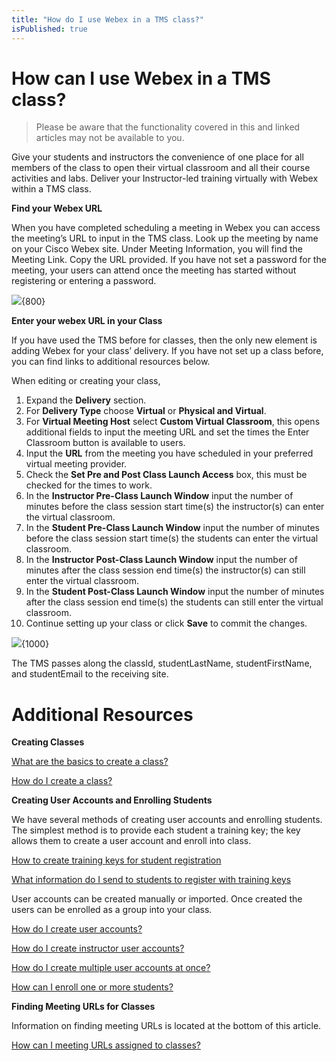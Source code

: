 ```yaml
---
title: "How do I use Webex in a TMS class?"
isPublished: true
---
```


# How can I use Webex in a TMS class?

> Please be aware that the functionality covered in this and linked articles may not be available to you.

Give your students and instructors the convenience of one place for all members of the class to open their virtual classroom and all their course activities and labs. Deliver your Instructor-led training virtually with Webex within a TMS class.  

**Find your Webex URL**

When you have completed scheduling a meeting in Webex you can access the meeting’s URL to input in the TMS class. Look up the meeting by name on your Cisco Webex site. Under Meeting Information, you will find the Meeting Link. Copy the URL provided. If you have not set a password for the meeting, your users can attend once the meeting has started without registering or entering a password.

![](/tms/images/cvcwebexurl1.png){800}

**Enter your webex URL in your Class**

If you have used the TMS before for classes, then the only new element is adding Webex for your class’ delivery. If you have not set up a class before, you can find links to additional resources below. 

When editing or creating your class, 
1. Expand the **Delivery** section.
1. For **Delivery Type** choose **Virtual** or **Physical and Virtual**.
1. For **Virtual Meeting Host** select **Custom Virtual Classroom**, this opens additional fields to input the meeting URL and set the times the Enter Classroom button is available to users.
1. Input the **URL** from the meeting you have scheduled in your preferred virtual meeting provider.
1. Check the **Set Pre and Post Class Launch Access** box, this must be checked for the times to work.
1. In the **Instructor Pre-Class Launch Window** input the number of minutes before the class session start time(s) the instructor(s) can enter the virtual classroom.
1. In the **Student Pre-Class Launch Window** input the number of minutes before the class session start time(s) the students can enter the virtual classroom. 
1. In the **Instructor Post-Class Launch Window** input the number of minutes after the class session end time(s) the instructor(s) can still enter the virtual classroom. 
1. In the **Student Post-Class Launch Window** input the number of minutes after the class session end time(s) the students can still enter the virtual classroom.
1. Continue setting up your class or click **Save** to commit the changes.

![](/tms/images/virtual-class-launch-windows.png){1000}

The TMS passes along the classId, studentLastName, studentFirstName, and studentEmail to the receiving site. 
 
# Additional Resources

**Creating Classes** 

 [What are the basics to create a class?](https://docs.skillable.com/tms/tms-administrators/classes/schedule/create-class-basic.md) 
 
 [How do I create a class?](https://docs.skillable.com/tms/tms-administrators/classes/schedule/create-class.md) 

**Creating User Accounts and Enrolling Students**

We have several methods of creating user accounts and enrolling students. The simplest method is to provide each student a training key; the key allows them to create a user account and enroll into class. 

 [How to create training keys for student registration](https://docs.skillable.com/tms/tms-administrators/classes/training-keys/class-training-keys.md) 

 [What information do I send to students to register with training keys](https://docs.skillable.com/tms/tms-administrators/classes/training-keys/information-to-send-to-students-who-are-registering-using-training-keys.md) 

User accounts can be created manually or imported. Once created the users can be enrolled as a group into your class. 

 [How do I create user accounts?](https://docs.skillable.com/tms/tms-administrators/users/student-management/create-student-user-accounts.md) 

 [How do I create instructor user accounts?](https://docs.skillable.com/tms/tms-administrators/users/instructor-management/create-instructor-user-accounts.md) 

 [How do I create multiple user accounts at once?](https://docs.skillable.com/tms/tms-administrators/users/student-management/create-multiple-user-accounts-at-once.md) 

 [How can I enroll one or more students?](https://docs.skillable.com/tms/tms-administrators/classes/enrollments-roster/enroll-multiple-students.md) 

**Finding Meeting URLs for Classes**

Information on finding meeting URLs is located at the bottom of this article.

 [How can I meeting URLs assigned to classes?](https://docs.skillable.com/tms/tms-administrators/classes/virtual-meetings/custom-virtual-classroom.md)
